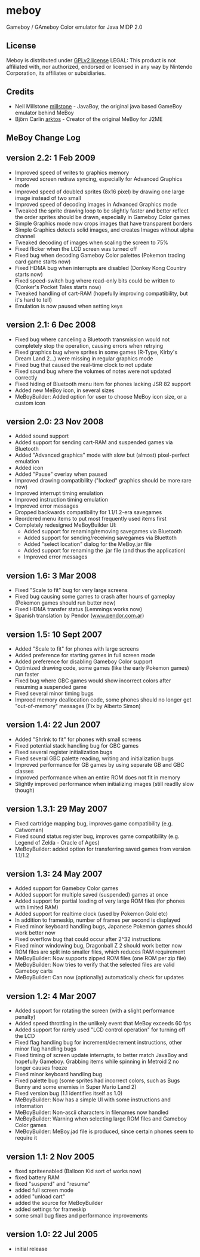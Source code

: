 # meboy
Gameboy / GAmeboy Color emulator for Java MIDP 2.0

License
-
Meboy is distributed under [GPLv2 license](https://github.com/chijure/meboy/blob/master/LICENSE)
LEGAL: This product is not affiliated with, nor authorized, endorsed or licensed in any way by Nintendo Corporation, its affiliates or subsidiaries.

Credits
-
* Neil Millstone [millstone] - JavaBoy, the original java based GameBoy emulator behind MeBoy
* Björn Carlin [arktos] - Creator of the original MeBoy for J2ME

MeBoy Change Log
-

version 2.2: 1 Feb 2009
-

* Improved speed of writes to graphics memory
* Improved screen redraw syncing, especially for Advanced Graphics mode
* Improved speed of doubled sprites (8x16 pixel) by drawing one large image instead of two small
* Improved speed of decoding images in Advanced Graphics mode
* Tweaked the sprite drawing loop to be slightly faster and better reflect the order sprites should be drawn, especially in Gameboy Color games
* Simple Graphics mode now crops images that have transparent borders
* Simple Graphics detects solid images, and creates Images without alpha channel
* Tweaked decoding of images when scaling the screen to 75%
* Fixed flicker when the LCD screen was turned off
* Fixed bug when decoding Gameboy Color palettes (Pokemon trading card game starts now)
* Fixed HDMA bug when interrupts are disabled (Donkey Kong Country starts now)
* Fixed speed-switch bug where read-only bits could be written to (Conker's Pocket Tales starts now)
* Tweaked handling of cart-RAM (hopefully improving compatibility, but it's hard to tell)
* Emulation is now paused when setting keys


version 2.1: 6 Dec 2008
-

* Fixed bug where canceling a Bluetooth transmission would not completely stop the operation, causing errors when retrying
* Fixed graphics bug where sprites in some games (R-Type, Kirby's Dream Land 2...) were missing in regular graphics mode
* Fixed bug that caused the real-time clock to not update
* Fixed sound bug where the volumes of notes were not updated correctly
* Fixed hiding of Bluetooth menu item for phones lacking JSR 82 support
* Added new MeBoy icon, in several sizes
* MeBoyBuilder: Added option for user to choose MeBoy icon size, or a custom icon

version 2.0: 23 Nov 2008
-

* Added sound support
* Added support for sending cart-RAM and suspended games via Bluetooth
* Added "Advanced graphics" mode with slow but (almost) pixel-perfect emulation
* Added icon
* Added "Pause" overlay when paused
* Improved drawing compatibility ("locked" graphics should be more rare now)
* Improved interrupt timing emulation
* Improved instruction timing emulation
* Improved error messages
* Dropped backwards compatibility for 1.1/1.2-era savegames
* Reordered menu items to put most frequently used items first
* Completely redesigned MeBoyBuilder UI:
    * Added support for renaming/removing savegames via Bluetooth
    * Added support for sending/receiving savegames via Bluettoth
    * Added "select location" dialog for the MeBoy.jar file
    * Added support for renaming the .jar file (and thus the application)
    * Improved error messages

version 1.6: 3 Mar 2008
-

* Fixed "Scale to fit" bug for very large screens
* Fixed bug causing some games to crash after hours of gameplay (Pokemon games should run butter now)
* Fixed HDMA transfer status (Lemmings works now)
* Spanish translation by Pendor (www.pendor.com.ar)

version 1.5: 10 Sept 2007
-

* Added "Scale to fit" for phones with large screens
* Added preference for starting games in full screen mode
* Added preference for disabling Gameboy Color support
* Optimized drawing code, some games (like the early Pokemon games) run faster
* Fixed bug where GBC games would show incorrect colors after resuming a suspended game
* Fixed several minor timing bugs
* Improed memory deallocation code, some phones should no longer get "out-of-memory" messages (Fix by Alberto Simon)

version 1.4: 22 Jun 2007
-

* Added "Shrink to fit" for phones with small screens
* Fixed potential stack handling bug for GBC games
* Fixed several register initialization bugs
* Fixed several GBC palette reading, writing and initialization bugs
* Improved performance for GB games by using separate GB and GBC classes
* Improved performance when an entire ROM does not fit in memory
* Slightly improved performance when initializing images (still readlly slow though)

version 1.3.1: 29 May 2007
-

* Fixed cartridge mapping bug, improves game compatibility (e.g. Catwoman)
* Fixed sound status register bug, improves game compatibility (e.g. Legend of Zelda - Oracle of Ages)
* MeBoyBuilder: added option for transferring saved games from version 1.1/1.2

version 1.3: 24 May 2007
-

* Added support for Gameboy Color games
* Added support for multiple saved (suspended) games at once
* Added support for partial loading of very large ROM files (for phones with
  limited RAM)
* Added support for realtime clock (used by Pokemon Gold etc)
* In addition to frameskip, number of frames per second is displayed
* Fixed minor keyboard handling bugs, Japanese Pokemon games should work better
  now
* Fixed overflow bug that could occur after 2^32 instructions
* Fixed minor windowing bug, Dragonball Z 2 should work better now
* ROM files are split into smaller files, which reduces RAM requirement
* MeBoyBuilder: Now supports zipped ROM files (one ROM per zip file)
* MeBoyBuilder: Now tries to verify that the selected files are valid Gameboy
  carts
* MeBoyBuilder: Can now (optionally) automatically check for updates

version 1.2: 4 Mar 2007
-
* Added support for rotating the screen (with a slight performance penalty)
* Added speed throttling in the unlikely event that MeBoy exceeds 60 fps
* Added support for rarely used "LCD control operation" for turning off the LCD
* Fixed flag handling bug for increment/decrement instructions, other minor
  flag handling bugs
* Fixed timing of screen update interrupts, to better match JavaBoy and
  hopefully Gameboy. Grabbing items while spinning in Metroid 2 no longer
  causes freeze
* Fixed minor keyboard handling bug
* Fixed palette bug (some sprites had incorrect colors, such as Bugs Bunny and
  some enemies in Super Mario Land 2)
* Fixed version bug (1.1 identifies itself as 1.0)
* MeBoyBuilder: Now has a simple UI with some instructions and information
* MeBoyBuilder: Non-ascii characters in filenames now handled
* MeBoyBuilder: Warning when selecting large ROM files and Gameboy Color games
* MeBoyBuilder: MeBoy.jad file is produced, since certain phones seem to
  require it

version 1.1: 2 Nov 2005
-

* fixed spriteenabled (Balloon Kid sort of works now)
* fixed battery RAM
* fixed "suspend" and "resume"
* added full screen mode
* added "unload cart"
* added the source for MeBoyBuilder
* added settings for frameskip
* some small bug fixes and performance improvements


version 1.0: 22 Jul 2005
-

* initial release



[millstone]:
http://www.millstone.demon.co.uk/download/javaboy/

[arktos]: http://arktos.se/meboy


